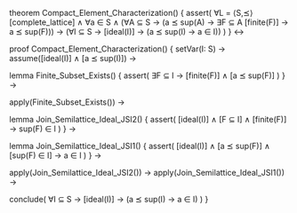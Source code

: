theorem Compact_Element_Characterization() {
  assert(
    ∀L = ⟨S,⪯⟩ [complete_lattice] ∧
    ∀a ∈ S ∧
    (∀A ⊆ S → (a ⪯ sup(A) → ∃F ⊆ A [finite(F)] → a ⪯ sup(F))) →
    (∀I ⊆ S → [ideal(I)] → (a ⪯ sup(I) → a ∈ I))
  )
} ↔

proof Compact_Element_Characterization() {
  setVar(I: S) →
  assume([ideal(I)] ∧ [a ⪯ sup(I)]) →
  
  lemma Finite_Subset_Exists() {
    assert(
      ∃F ⊆ I → [finite(F)] ∧ [a ⪯ sup(F)]
    )
  } →
  
  apply(Finite_Subset_Exists()) →
  
  lemma Join_Semilattice_Ideal_JSI2() {
    assert(
      [ideal(I)] ∧ [F ⊆ I] ∧ [finite(F)] → sup(F) ∈ I
    )
  } →
  
  lemma Join_Semilattice_Ideal_JSI1() {
    assert(
      [ideal(I)] ∧ [a ⪯ sup(F)] ∧ [sup(F) ∈ I] → a ∈ I
    )
  } →
  
  apply(Join_Semilattice_Ideal_JSI2()) →
  apply(Join_Semilattice_Ideal_JSI1()) →
  
  conclude(
    ∀I ⊆ S → [ideal(I)] → (a ⪯ sup(I) → a ∈ I)
  )
}